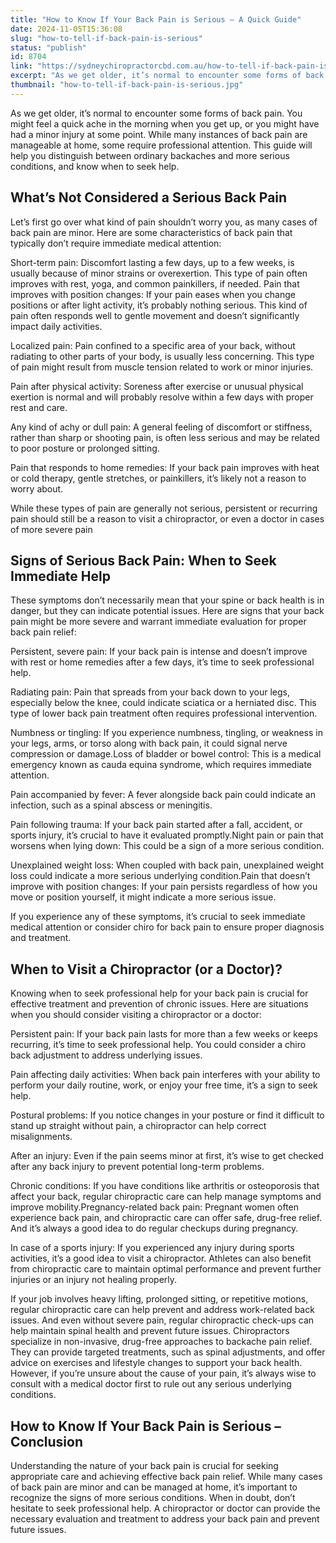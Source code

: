 ```yaml
---
title: "How to Know If Your Back Pain is Serious – A Quick Guide"
date: 2024-11-05T15:36:08
slug: "how-to-tell-if-back-pain-is-serious"
status: "publish"
id: 8704
link: "https://sydneychiropractorcbd.com.au/how-to-tell-if-back-pain-is-serious/"
excerpt: "As we get older, it’s normal to encounter some forms of back pain. You might feel a quick ache in the morning when you get up, or you might have had a minor injury at some point. While many instances of back pain are manageable at home, some require professional attention. This guide will help […]"
thumbnail: "how-to-tell-if-back-pain-is-serious.jpg"
---
```


As we get older, it’s normal to encounter some forms of back pain. You might feel a quick ache in the morning when you get up, or you might have had a minor injury at some point. While many instances of back pain are manageable at home, some require professional attention. This guide will help you distinguish between ordinary backaches and more serious conditions, and know when to seek help.

## What’s Not Considered a Serious Back Pain

Let’s first go over what kind of pain shouldn’t worry you, as many cases of back pain are minor. Here are some characteristics of back pain that typically don’t require immediate medical attention:

Short-term pain: Discomfort lasting a few days, up to a few weeks, is usually because of minor strains or overexertion. This type of pain often improves with rest, yoga, and common painkillers, if needed. Pain that improves with position changes: If your pain eases when you change positions or after light activity, it’s probably nothing serious. This kind of pain often responds well to gentle movement and doesn’t significantly impact daily activities.

Localized pain: Pain confined to a specific area of your back, without radiating to other parts of your body, is usually less concerning. This type of pain might result from muscle tension related to work or minor injuries.

Pain after physical activity: Soreness after exercise or unusual physical exertion is normal and will probably resolve within a few days with proper rest and care.

Any kind of achy or dull pain: A general feeling of discomfort or stiffness, rather than sharp or shooting pain, is often less serious and may be related to poor posture or prolonged sitting.

Pain that responds to home remedies: If your back pain improves with heat or cold therapy, gentle stretches, or painkillers, it’s likely not a reason to worry about.

While these types of pain are generally not serious, persistent or recurring pain should still be a reason to visit a chiropractor, or even a doctor in cases of more severe pain

## Signs of Serious Back Pain: When to Seek Immediate Help

These symptoms don’t necessarily mean that your spine or back health is in danger, but they can indicate potential issues. Here are signs that your back pain might be more severe and warrant immediate evaluation for proper back pain relief:

Persistent, severe pain: If your back pain is intense and doesn’t improve with rest or home remedies after a few days, it’s time to seek professional help.

Radiating pain: Pain that spreads from your back down to your legs, especially below the knee, could indicate sciatica or a herniated disc. This type of lower back pain treatment often requires professional intervention.

Numbness or tingling: If you experience numbness, tingling, or weakness in your legs, arms, or torso along with back pain, it could signal nerve compression or damage.Loss of bladder or bowel control: This is a medical emergency known as cauda equina syndrome, which requires immediate attention.

Pain accompanied by fever: A fever alongside back pain could indicate an infection, such as a spinal abscess or meningitis.

Pain following trauma: If your back pain started after a fall, accident, or sports injury, it’s crucial to have it evaluated promptly.Night pain or pain that worsens when lying down: This could be a sign of a more serious condition.

Unexplained weight loss: When coupled with back pain, unexplained weight loss could indicate a more serious underlying condition.Pain that doesn’t improve with position changes: If your pain persists regardless of how you move or position yourself, it might indicate a more serious issue.

If you experience any of these symptoms, it’s crucial to seek immediate medical attention or consider chiro for back pain to ensure proper diagnosis and treatment.

## When to Visit a Chiropractor (or a Doctor)?

Knowing when to seek professional help for your back pain is crucial for effective treatment and prevention of chronic issues. Here are situations when you should consider visiting a chiropractor or a doctor:

Persistent pain: If your back pain lasts for more than a few weeks or keeps recurring, it’s time to seek professional help. You could consider a chiro back adjustment to address underlying issues.

Pain affecting daily activities: When back pain interferes with your ability to perform your daily routine, work, or enjoy your free time, it’s a sign to seek help.

Postural problems: If you notice changes in your posture or find it difficult to stand up straight without pain, a chiropractor can help correct misalignments.

After an injury: Even if the pain seems minor at first, it’s wise to get checked after any back injury to prevent potential long-term problems.

Chronic conditions: If you have conditions like arthritis or osteoporosis that affect your back, regular chiropractic care can help manage symptoms and improve mobility.Pregnancy-related back pain: Pregnant women often experience back pain, and chiropractic care can offer safe, drug-free relief. And it’s always a good idea to do regular checkups during pregnancy.

In case of a sports injury: If you experienced any injury during sports activities, it’s a good idea to visit a chiropractor. Athletes can also benefit from chiropractic care to maintain optimal performance and prevent further injuries or an injury not healing properly.

If your job involves heavy lifting, prolonged sitting, or repetitive motions, regular chiropractic care can help prevent and address work-related back issues. And even without severe pain, regular chiropractic check-ups can help maintain spinal health and prevent future issues. Chiropractors specialize in non-invasive, drug-free approaches to backache pain relief. They can provide targeted treatments, such as spinal adjustments, and offer advice on exercises and lifestyle changes to support your back health. However, if you’re unsure about the cause of your pain, it’s always wise to consult with a medical doctor first to rule out any serious underlying conditions.

## How to Know If Your Back Pain is Serious – Conclusion

Understanding the nature of your back pain is crucial for seeking appropriate care and achieving effective back pain relief. While many cases of back pain are minor and can be managed at home, it’s important to recognize the signs of more serious conditions. When in doubt, don’t hesitate to seek professional help. A chiropractor or doctor can provide the necessary evaluation and treatment to address your back pain and prevent future issues.
